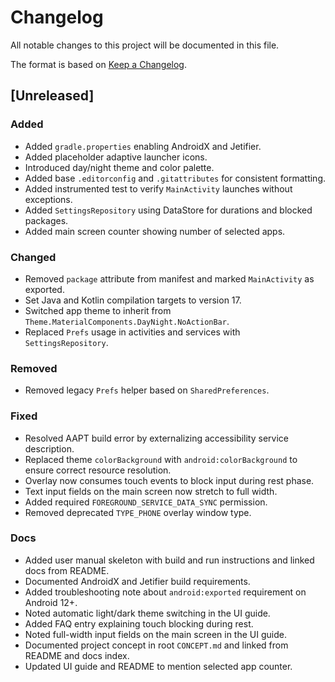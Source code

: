 # Changelog

All notable changes to this project will be documented in this file.

The format is based on [Keep a Changelog](https://keepachangelog.com/en/1.1.0/).

## [Unreleased]
### Added
- Added `gradle.properties` enabling AndroidX and Jetifier.
- Added placeholder adaptive launcher icons.
- Introduced day/night theme and color palette.
- Added base `.editorconfig` and `.gitattributes` for consistent formatting.
- Added instrumented test to verify `MainActivity` launches without exceptions.
- Added `SettingsRepository` using DataStore for durations and blocked packages.
- Added main screen counter showing number of selected apps.

### Changed
- Removed `package` attribute from manifest and marked `MainActivity` as exported.
- Set Java and Kotlin compilation targets to version 17.
- Switched app theme to inherit from `Theme.MaterialComponents.DayNight.NoActionBar`.
- Replaced `Prefs` usage in activities and services with `SettingsRepository`.

### Removed
- Removed legacy `Prefs` helper based on `SharedPreferences`.

### Fixed
- Resolved AAPT build error by externalizing accessibility service description.
- Replaced theme `colorBackground` with `android:colorBackground` to ensure correct resource resolution.
- Overlay now consumes touch events to block input during rest phase.
- Text input fields on the main screen now stretch to full width.
- Added required `FOREGROUND_SERVICE_DATA_SYNC` permission.
- Removed deprecated `TYPE_PHONE` overlay window type.

### Docs
- Added user manual skeleton with build and run instructions and linked docs from README.
- Documented AndroidX and Jetifier build requirements.
- Added troubleshooting note about `android:exported` requirement on Android 12+.
- Noted automatic light/dark theme switching in the UI guide.
- Added FAQ entry explaining touch blocking during rest.
- Noted full-width input fields on the main screen in the UI guide.
- Documented project concept in root `CONCEPT.md` and linked from README and docs index.
- Updated UI guide and README to mention selected app counter.
